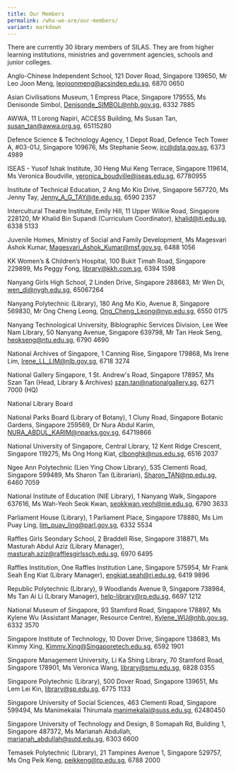 ```yaml
---
title: Our Members
permalink: /who-we-are/our-members/
variant: markdown
---
```

There are currently 30 library members of SILAS. They are from higher learning institutions, ministries and government agencies, schools and junior colleges.


Anglo-Chinese Independent School,
121 Dover Road, Singapore 139650,
Mr Leo Joon Meng,
leojoonmeng@acsindep.edu.sg, 
6870 0650

Asian Civilisations Museum, 
1 Empress Place, Singapore 179555,
Ms Denisonde Simbol,
Denisonde_SIMBOL@nhb.gov.sg, 
6332 7885

AWWA,
11 Lorong Napiri, ACCESS Building,
Ms Susan Tan,
susan_tan@awwa.org.sg, 
65115280

Defence Science & Technology Agency, 1 Depot Road, Defence Tech Tower A, #03-01J, Singapore 109676,
Ms Stephanie Seow,
irc@dsta.gov.sg, 
6373 4989

ISEAS - Yusof Ishak Institute,
30 Heng Mui Keng Terrace, Singapore 119614, 
Ms Veronica Boudville,
veronica_boudville@iseas.edu.sg,
67780955

Institute of Technical Education, 
2 Ang Mo Kio Drive, Singapore 567720,
Ms Jenny Tay,
Jenny_A_G_TAY@ite.edu.sg,
6590 2357

Intercultural Theatre Institute, 
Emily Hill, 11 Upper Wilkie Road, Singapore 228120, 
Mr Khalid Bin Supandi (Curriculum Coordinator),
khalid@iti.edu.sg,
6338 5133

Juvenile Homes,
Ministry of Social and Family Development, 
Ms Magesvari Ashok Kumar, 
Magesvari_Ashok_Kumar@msf.gov.sg,
6488 1056

KK Women’s & Children’s Hospital,
100 Bukit Timah Road, Singapore 229899,
Ms Peggy Fong,
library@kkh.com.sg,
6394 1598

Nanyang Girls High School, 
2 Linden Drive, Singapore 288683, 
Mr Wen Di,
wen_di@nygh.edu.sg,
65067264

Nanyang Polytechnic (Library), 
180 Ang Mo Kio, Avenue 8, Singapore 569830, 
Mr Ong Cheng Leong,
Ong_Cheng_Leong@nyp.edu.sg,
6550 0175

Nanyang Technological University,
Biblographic Services Division, Lee Wee Nam Library, 
50 Nanyang Avenue, Singapore 639798,
Mr Tan Heok Seng,
heokseng@ntu.edu.sg,
6790 4690

National Archives of Singapore, 
1 Canning Rise, Singapore 179868, 
Ms Irene Lim,
Irene_LL_LIM@nlb.gov.sg,
6718 3274

National Gallery Singapore, 
1 St. Andrew's Road, Singapore 178957, 
Ms Szan Tan (Head, Library & Archives)
szan.tan@nationalgallery.sg,
6271 7000 (HQ)


National Library Board


National Parks Board (Library of Botany), 
1 Cluny Road, Singapore Botanic Gardens, 
Singapore 259569,
Dr Nura Abdul Karim,
NURA_ABDUL_KARIM@nparks.gov.sg,
64719866

National University of Singapore, 
Central Library, 12 Kent Ridge Crescent, 
Singapore 119275, 
Ms Ong Hong Kiat,
clbonghk@nus.edu.sg,
6516 2037

Ngee Ann Polytechnic (Lien Ying Chow Library), 
535 Clementi Road, Singapore 599489, 
Ms Sharon Tan (Librarian),
Sharon_TAN@np.edu.sg, 
6460 7059

National Institute of Education (NIE Library),
1 Nanyang Walk, Singapore 637616, 
Ms Wah-Yeoh Seok Kwan,
seokkwan.yeoh@nie.edu.sg, 
6790 3633

Parliament House (Library), 
1 Parliament Place, Singapore 178880,
Ms Lim Puay Ling,
lim_puay_ling@parl.gov.sg, 
6332 5534

Raffles Girls Seondary School,
2 Braddell Rise, Singapore 318871,
Ms Masturah Abdul Aziz (Library Manager), masturah.aziz@rafflesgirlssch.edu.sg,
6970 6495

Raffles Institution,
One Raffles Institution Lane, Singapore 575954,
Mr Frank Seah Eng Kiat (Library Manager),
engkiat.seah@ri.edu.sg, 
6419 9896

Republic Polytechnic (Library), 
9 Woodlands Avenue 9, Singapore 738984, 
Ms Tan Ai Li (Library Manager),
help-library@rp.edu.sg, 
6697 1212

National Museum of Singapore,
93 Stamford Road, Singapore 178897, 
Ms Kylene Wu (Assistant Manager, Resource Centre),
Kylene_WU@nhb.gov.sg,
6332 3570

Singapore Institute of Technology, 
10 Dover Drive, Singapore 138683, 
Ms Kimmy Xing,
Kimmy.Xing@Singaporetech.edu.sg,
6592 1901

Singapore Management University, 
Li Ka Shing Library, 70 Stamford Road, 
Singapore 178901, 
Ms Veronica Wang,
library@smu.edu.sg,
6828 0355

Singapore Polytechnic (Library), 
500 Dover Road, Singapore 139651,
Ms Lem Lei Kin,
library@sp.edu.sg, 
6775 1133

Singapore University of Social Sciences, 
463 Clementi Road, Singapore 599494, 
Ms Manimekalai Thirumala
manimekalai@suss.edu.sg, 
62480450
 
Singapore University of Technology and Design, 
8 Somapah Rd, Building 1, Singapore 487372, 
Ms Marianah Abdullah,
marianah_abdullah@sutd.edu.sg,
6303 6600

Temasek Polytechnic (Library),
21 Tampines Avenue 1, Singapore 529757, 
Ms Ong Peik Keng,
peikkeng@tp.edu.sg, 
6788 2000